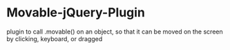 # Movable-jQuery-Plugin
plugin to call .movable() on an object, so that it can be moved on the screen by clicking, keyboard, or dragged
